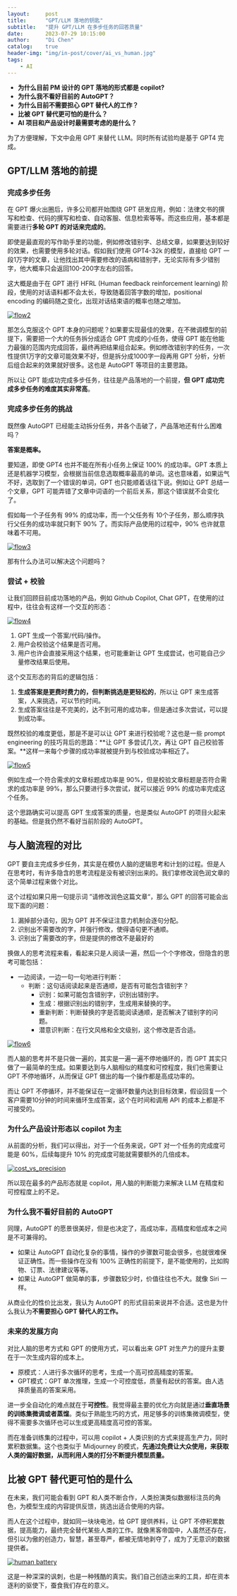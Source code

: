 ```yaml
---
layout:     post
title:      "GPT/LLM 落地的钥匙"
subtitle:   "提升 GPT/LLM 在多步任务的回答质量"
date:       2023-07-29 10:15:00
author:     "Di Chen"
catalog:    true
header-img: "img/in-post/cover/ai_vs_human.jpg"
tags:
    - AI
---
```


 - **为什么目前 PM 设计的 GPT 落地的形式都是 copilot?**
 - **为什么我不看好目前的 AutoGPT？**
 - **为什么目前不需要担心 GPT 替代人的工作？**
 - **比被 GPT 替代更可怕的是什么？**
 - **AI 项目和产品设计时最需要考虑的是什么？**

为了方便理解，下文中会用 GPT 来替代 LLM。同时所有试验均是基于 GPT4 完成。

## GPT/LLM 落地的前提
### 完成多步任务
在 GPT 爆火出圈后，许多公司都开始围绕 GPT 研发应用，例如：法律文书的撰写和检查、代码的撰写和检查、自动客服、信息检索等等。而这些应用，基本都是需要进行**多轮 GPT 的对话来完成的**。

即使是最直观的写作助手里的功能，例如修改错别字、总结文章，如果要达到较好的效果，也需要使用多轮对话。假如我们使用 GPT4-32k 的模型，直接给 GPT 一段1万字的文章，让他找出其中需要修改的语病和错别字，无论实际有多少错别字，他大概率只会返回100-200字左右的回答。

这大概是由于在 GPT 进行 HFRL (Human feedback reinforcement learning) 阶段，使用的对话语料都不会太长，导致随着回答字数的增加，positional encoding 的编码随之变化，出现对话结束语的概率也随之增加。

[![flow2](/img/in-post/ai/flow2.svg)](/img/in-post/ai/flow2.svg)

那怎么克服这个 GPT 本身的问题呢？如果要实现最佳的效果，在不微调模型的前提下，需要把一个大的任务拆分成适合 GPT 完成的小任务，使得 GPT 能在他能力最强的范围内完成回答，最终再把结果组合起来。例如修改错别字的任务，一次性提供1万字的文章可能效果不好，但是拆分成1000字一段再用 GPT 分析，分析后组合起来的效果就好很多。这也是 AutoGPT 等项目的主要思路。

所以让 GPT 能成功完成多步任务，往往是产品落地的一个前提，**但 GPT 成功完成多步任务的难度其实非常高**。

### 完成多步任务的挑战
既然像 AutoGPT 已经能主动拆分任务，并各个击破了，产品落地还有什么困难吗？

**答案是概率。**

要知道，即使 GPT4 也并不能在所有小任务上保证 100% 的成功率。GPT 本质上还是机器学习模型，会根据当前信息选取概率最高的单词。这也意味着，如果运气不好，选取到了一个错误的单词，GPT 也只能顺着话往下说。例如让 GPT 总结一个文章，GPT 可能弄错了文章中词语的一个前后关系，那这个错误就不会变化了。

假如每一个子任务有 99% 的成功率，而一个父任务有 10个子任务，那么顺序执行父任务的成功率就只剩下 90% 了。而实际产品使用的过程中，90% 也许就意味着不可用。

[![flow3](/img/in-post/ai/flow3.svg)](/img/in-post/ai/flow3.svg)

那有什么办法可以解决这个问题吗？

### 尝试 + 校验

让我们回顾目前成功落地的产品，例如 Github Copilot, Chat GPT，在使用的过程中，往往会有这样一个交互的形态：

[![flow4](/img/in-post/ai/flow4.svg)](/img/in-post/ai/flow4.svg)

1. GPT 生成一个答案/代码/操作。
2. 用户会校验这个结果是否可用。
3. 用户也许会直接采用这个结果，也可能重新让 GPT 生成尝试，也可能自己少量修改结果后使用。

这个交互形态的背后的逻辑包括：
1. **生成答案是更费时费力的，但判断挑选是更轻松的**，所以让 GPT 来生成答案，人来挑选，可以节约时间。
2. 生成答案往往是不完美的，达不到可用的成功率，但是通过多次尝试，可以提到成功率。

既然校验的难度更低，那是不是可以让 GPT 来进行校验呢？这也是一些 prompt engineering 的技巧背后的思路：**让 GPT 多尝试几次，再让 GPT 自己校验答案。**这样一来每个步骤的成功率就被提升到与校验成功率相近了。

[![flow5](/img/in-post/ai/flow5.svg)](/img/in-post/ai/flow5.svg)

例如生成一个符合需求的文章标题成功率是 90%，但是校验文章标题是否符合需求的成功率是 99%，那么只要进行多次尝试，就可以接近 99% 的成功率完成这个任务。

这个思路确实可以提高 GPT 生成答案的质量，也是类似 AutoGPT 的项目火起来的基础。但是我仍然不看好当前阶段的 AutoGPT。

## 与人脑流程的对比

GPT 要自主完成多步任务，其实是在模仿人脑的逻辑思考和计划的过程。但是人在思考时，有许多隐含的思考流程是没有被识别出来的。我们拿修改润色润文章的这个简单过程来做个对比。

这个过程如果只用一句提示词 ”请修改润色这篇文章“，那么 GPT 的回答可能会出现下面的问题：
1. 漏掉部分语句，因为 GPT 并不保证注意力机制会逐句分配。
2. 识别出不需要改的字，并强行修改，使得语句更不通顺。
3. 识别出了需要改的字，但是提供的修改不是最好的

换做人的思考流程来看，看起来只是人阅读一遍，然后一个个字修改，但隐含的思考可能包括：
- 一边阅读，一边一句一句地进行判断：
   - 判断：这句话阅读起来是否通顺，是否有可能包含错别字？
     - 识别：如果可能包含错别字，识别出错别字。
     - 生成：根据识别出的错别字，生成用来替换的字。
     - 重新判断：判断替换的字是否能阅读通顺，是否解决了错别字的问题。
     - 潜意识判断：在行文风格和全文级别，这个修改是否合适。

[![flow6](/img/in-post/ai/flow6.svg)](/img/in-post/ai/flow6.svg)

而人脑的思考并不是只做一遍的，其实是一遍一遍不停地循环的，而 GPT 其实只做了一最简单的生成。如果要达到与人脑相似的精度和可控程度，我们也需要让 GPT 不停地循环，从而保证 GPT 做出的每一个操作都是高成功率的。

而让 GPT 不停循环，并不能保证在一定循环数量内达到目标效果，假设回复一个客户需要10分钟的时间来循环生成答案，这个在时间和调用 API 的成本上都是不可接受的。

### 为什么产品设计形态以 copilot 为主

从前面的分析，我们可以得出，对于一个任务来说，GPT 对一个任务的完成度可能是 60%，后续每提升 10% 的完成度可能就需要额外的几倍成本。

[![cost_vs_precision](/img/in-post/ai/cost_vs_precision.jpg)](/img/in-post/ai/cost_vs_precision.jpg)

所以现在最多的产品形态就是 copilot，用人脑的判断能力来解决 LLM 在精度和可控程度上的不足。

### 为什么我不看好目前的 AutoGPT

同理，AutoGPT 的愿景很美好，但是也决定了，高成功率，高精度和低成本之间是不可兼得的。 
 - 如果让 AutoGPT 自动化复杂的事情，操作的步骤数可能会很多，也就很难保证正确性。而一些操作在没有 100% 正确性的前提下，是不能使用的，比如购物、订票、法律建议等等。
 - 如果让 AutoGPT 做简单的事，步骤数较少时，价值往往也不大。就像 Siri 一样。

从商业化的性价比出发，我认为 AutoGPT 的形式目前来说并不合适。这也是为什么我认为**不需要担心 GPT 替代人的工作。**

### 未来的发展方向
对比人脑的思考方式和 GPT 的使用方式，可以看出来 GPT 对生产力的提升主要在于一次生成内容的成本上。

- 原模式：人进行多次循环的思考，生成一个高可控高精度的答案。
- GPT模式：GPT 单次推理，生成一个可控度低，质量有起伏的答案。由人选择质量高的答案采用。

进一步全自动化的难点就在于**可控性**。我觉得最主要的优化方向就是通过**垂直场景的训练集微调或者蒸馏**。类似于熟能生巧的方式，用足够多的训练集微调模型，使得不需要多次循环也可以生成更高精度高可控的答案。

而在准备训练集的过程中，可以用 copilot + 人类识别的方式来提高生产力，同时累积数据集。这个也类似于 Midjourney 的模式，**先通过免费让大众使用，来获取人类的偏好数据，从而利用人类的打分不断提升模型质量。**

## 比被 GPT 替代更可怕的是什么
在未来，我们可能会看到 GPT 和人类不断合作，人类扮演类似数据标注员的角色，为模型生成的内容提供反馈，挑选出适合使用的内容。

而人在这个过程中，就如同一块块电池，给 GPT 提供养料，让 GPT 不停积累数据，提高能力，最终完全替代某些人类的工作。就像黑客帝国中，人虽然还存在，但引以为傲的创造力，智慧，甚至尊严，都被无情地剥夺了，成为了无意识的数据提供者。

[![human battery](/img/in-post/ai/human_battery.jpg)](/img/in-post/ai/human_battery.jpg)

这是一种深深的讽刺，也是一种残酷的真实。我们自己创造出来的工具，却在资本逐利的驱使下，蚕食我们存在的意义。

